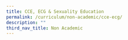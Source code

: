 ```yaml
---
title: CCE, ECG & Sexuality Education
permalink: /curriculum/non-academic/cce-ecg/
description: ""
third_nav_title: Non Academic
---
```









